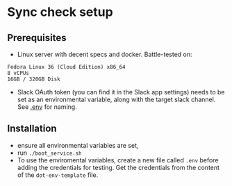 # Sync check setup
## Prerequisites
* Linux server with decent specs and docker. Battle-tested on:
```
Fedora Linux 36 (Cloud Edition) x86_64
8 vCPUs
16GB / 320GB Disk
```
* Slack OAuth token (you can find it in the Slack app settings) needs to be set as an environmental variable, along with the target slack channel. See [.env](.env) for naming.

## Installation
* ensure all environmental variables are set,
* run `./boot_service.sh`
* To use the enviromental variables, create a new file called `.env` before adding the credentials for testing. Get the credentials from the content of the `dot-env-template` file. 
